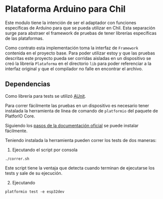 # Plataforma Arduino para Chil

Este modulo tiene la intención de ser el adaptador con funciones específicas de Arduino para que se pueda utilizar en Chil. Esta separación surge para abstraer el framework de pruebas de tener librerías específicas de las plataformas.

Como contrato esta implementación toma la interfaz de `Framework` contenida en el proyecto base. Para poder utilizar estoy y que las pruebas descritas este proyecto pueda ser corridas aisladas en un dispositivo se creó la librería `Plataforma` en el directorio `lib` para poder referenciar a la interfaz original y que el compilador no falle en encontrar el archivo.

## Dependencias

Como librería para tests se utilizó [AUnit](https://github.com/bxparks/AUnit).

Para correr fácilmente las pruebas en un dispositivo es necesario tener instalada la herramienta de línea de comando de `platformio` del paquete de PlatforIO Core.

Siguiendo los [pasos de la documentación oficial](https://docs.platformio.org/en/latest/core/installation.html#installation-methods) se puede instalar fácilmente.


Teniendo instalada la herramienta pueden correr los tests de dos maneras:
1. Ejecutando el script por consola
```
./correr.sh
```
Este script tiene la ventaja que detecta cuando terminan de ejecutarse los tests y sale de su ejecución.

2. Ejecutando 
```
platformio test -e esp32dev 
```
